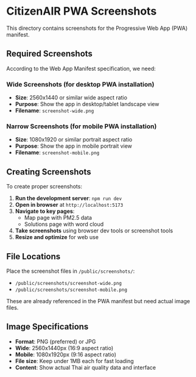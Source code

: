 # CitizenAIR PWA Screenshots

This directory contains screenshots for the Progressive Web App (PWA) manifest.

## Required Screenshots

According to the Web App Manifest specification, we need:

### Wide Screenshots (for desktop PWA installation)

- **Size**: 2560x1440 or similar wide aspect ratio
- **Purpose**: Show the app in desktop/tablet landscape view
- **Filename**: `screenshot-wide.png`

### Narrow Screenshots (for mobile PWA installation)

- **Size**: 1080x1920 or similar portrait aspect ratio
- **Purpose**: Show the app in mobile portrait view
- **Filename**: `screenshot-mobile.png`

## Creating Screenshots

To create proper screenshots:

1. **Run the development server**: `npm run dev`
2. **Open in browser** at `http://localhost:5173`
3. **Navigate to key pages**:
   - Map page with PM2.5 data
   - Solutions page with word cloud
4. **Take screenshots** using browser dev tools or screenshot tools
5. **Resize and optimize** for web use

## File Locations

Place the screenshot files in `/public/screenshots/`:

- `/public/screenshots/screenshot-wide.png`
- `/public/screenshots/screenshot-mobile.png`

These are already referenced in the PWA manifest but need actual image files.

## Image Specifications

- **Format**: PNG (preferred) or JPG
- **Wide**: 2560x1440px (16:9 aspect ratio)
- **Mobile**: 1080x1920px (9:16 aspect ratio)
- **File size**: Keep under 1MB each for fast loading
- **Content**: Show actual Thai air quality data and interface
